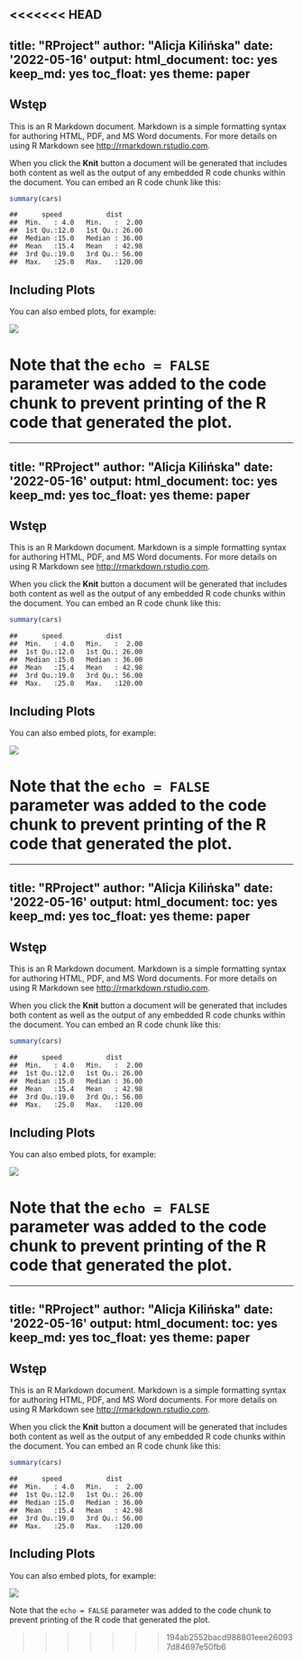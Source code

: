 <<<<<<< HEAD
---
title: "RProject"
author: "Alicja Kilińska"
date: '2022-05-16'
output: 
  html_document: 
    toc: yes
    keep_md: yes
    toc_float: yes
    theme: paper
---

<!-- 
Library to install
- ggplot2
- plotly
- dplyr
- knitr
- DT
-->

<!-- Load the libraries -->
<!-- Hide warnings and messages -->



## Wstęp

This is an R Markdown document. Markdown is a simple formatting syntax for authoring HTML, PDF, and MS Word documents. For more details on using R Markdown see <http://rmarkdown.rstudio.com>.

When you click the **Knit** button a document will be generated that includes both content as well as the output of any embedded R code chunks within the document. You can embed an R code chunk like this:


```r
summary(cars)
```

```
##      speed           dist       
##  Min.   : 4.0   Min.   :  2.00  
##  1st Qu.:12.0   1st Qu.: 26.00  
##  Median :15.0   Median : 36.00  
##  Mean   :15.4   Mean   : 42.98  
##  3rd Qu.:19.0   3rd Qu.: 56.00  
##  Max.   :25.0   Max.   :120.00
```

## Including Plots

You can also embed plots, for example:

![](RProject_files/figure-html/pressure-1.png)<!-- -->

Note that the `echo = FALSE` parameter was added to the code chunk to prevent printing of the R code that generated the plot.
=======
---
title: "RProject"
author: "Alicja Kilińska"
date: '2022-05-16'
output: 
  html_document: 
    toc: yes
    keep_md: yes
    toc_float: yes
    theme: paper
---

<!-- 
Library to install
- ggplot2
- plotly
- dplyr
- knitr
- DT
-->

<!-- Load the libraries -->
<!-- Hide warnings and messages -->



## Wstęp

This is an R Markdown document. Markdown is a simple formatting syntax for authoring HTML, PDF, and MS Word documents. For more details on using R Markdown see <http://rmarkdown.rstudio.com>.

When you click the **Knit** button a document will be generated that includes both content as well as the output of any embedded R code chunks within the document. You can embed an R code chunk like this:


```r
summary(cars)
```

```
##      speed           dist       
##  Min.   : 4.0   Min.   :  2.00  
##  1st Qu.:12.0   1st Qu.: 26.00  
##  Median :15.0   Median : 36.00  
##  Mean   :15.4   Mean   : 42.98  
##  3rd Qu.:19.0   3rd Qu.: 56.00  
##  Max.   :25.0   Max.   :120.00
```

## Including Plots

You can also embed plots, for example:

![](RProject_files/figure-html/pressure-1.png)<!-- -->

Note that the `echo = FALSE` parameter was added to the code chunk to prevent printing of the R code that generated the plot.
=======
---
title: "RProject"
author: "Alicja Kilińska"
date: '2022-05-16'
output: 
  html_document: 
    toc: yes
    keep_md: yes
    toc_float: yes
    theme: paper
---

<!-- 
Library to install
- ggplot2
- plotly
- dplyr
- knitr
- DT
-->

<!-- Load the libraries -->
<!-- Hide warnings and messages -->



## Wstęp

This is an R Markdown document. Markdown is a simple formatting syntax for authoring HTML, PDF, and MS Word documents. For more details on using R Markdown see <http://rmarkdown.rstudio.com>.

When you click the **Knit** button a document will be generated that includes both content as well as the output of any embedded R code chunks within the document. You can embed an R code chunk like this:


```r
summary(cars)
```

```
##      speed           dist       
##  Min.   : 4.0   Min.   :  2.00  
##  1st Qu.:12.0   1st Qu.: 26.00  
##  Median :15.0   Median : 36.00  
##  Mean   :15.4   Mean   : 42.98  
##  3rd Qu.:19.0   3rd Qu.: 56.00  
##  Max.   :25.0   Max.   :120.00
```

## Including Plots

You can also embed plots, for example:

![](RProject_files/figure-html/pressure-1.png)<!-- -->

Note that the `echo = FALSE` parameter was added to the code chunk to prevent printing of the R code that generated the plot.
=======
---
title: "RProject"
author: "Alicja Kilińska"
date: '2022-05-16'
output: 
  html_document: 
    toc: yes
    keep_md: yes
    toc_float: yes
    theme: paper
---

<!-- 
Library to install
- ggplot2
- plotly
- dplyr
- knitr
- DT
-->

<!-- Load the libraries -->
<!-- Hide warnings and messages -->



## Wstęp

This is an R Markdown document. Markdown is a simple formatting syntax for authoring HTML, PDF, and MS Word documents. For more details on using R Markdown see <http://rmarkdown.rstudio.com>.

When you click the **Knit** button a document will be generated that includes both content as well as the output of any embedded R code chunks within the document. You can embed an R code chunk like this:


```r
summary(cars)
```

```
##      speed           dist       
##  Min.   : 4.0   Min.   :  2.00  
##  1st Qu.:12.0   1st Qu.: 26.00  
##  Median :15.0   Median : 36.00  
##  Mean   :15.4   Mean   : 42.98  
##  3rd Qu.:19.0   3rd Qu.: 56.00  
##  Max.   :25.0   Max.   :120.00
```

## Including Plots

You can also embed plots, for example:

![](RProject_files/figure-html/pressure-1.png)<!-- -->

Note that the `echo = FALSE` parameter was added to the code chunk to prevent printing of the R code that generated the plot.
>>>>>>> 194ab2552bacd988801eee260937d84697e50fb6
